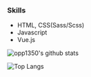 ### Skills
* HTML, CSS(Sass/Scss)
* Javascript
* Vue.js

![opp1350's github stats](https://github-readme-stats.vercel.app/api?username=opp1350)

![Top Langs](https://github-readme-stats.vercel.app/api/top-langs/?username=opp1350&layout=compact)
